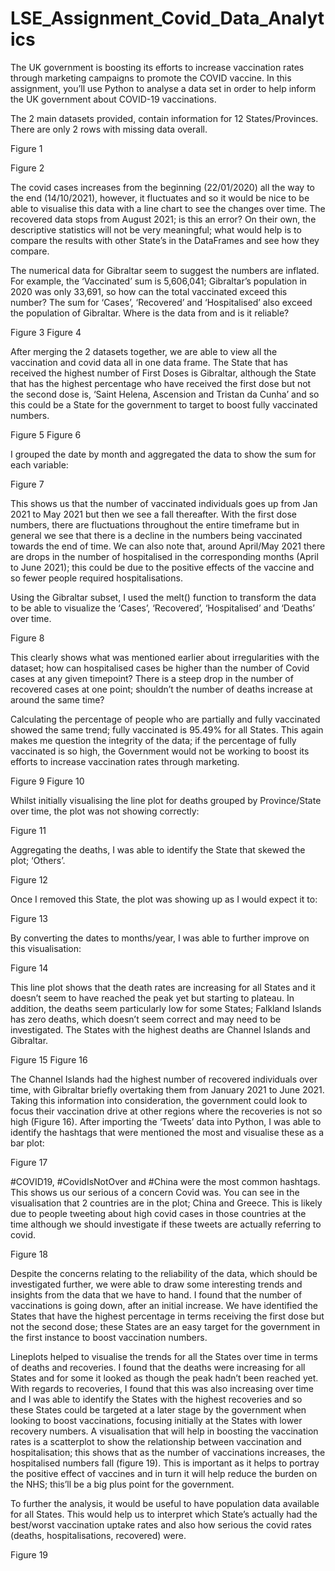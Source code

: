 # LSE_Assignment_Covid_Data_Analytics
The UK government is boosting its efforts to increase vaccination rates through marketing campaigns to promote the COVID vaccine. In this assignment, you’ll use Python to analyse a data set in order to help inform the UK government about COVID-19 vaccinations.

The 2 main datasets provided, contain information for 12 States/Provinces. There are only 2 rows with missing data overall. 

Figure 1

Figure 2

The covid cases increases from the beginning (22/01/2020) all the way to the end (14/10/2021), however, it fluctuates and so it would be nice to be able to visualise this data with a line chart to see the changes over time. The recovered data stops from August 2021; is this an error? On their own, the descriptive statistics will not be very meaningful; what would help is to compare the results with other State’s in the DataFrames and see how they compare. 

The numerical data for Gibraltar seem to suggest the numbers are inflated. For example, the ‘Vaccinated’ sum is 5,606,041; Gibraltar’s population in 2020 was only 33,691, so how can the total vaccinated exceed this number? The sum for ‘Cases’, ‘Recovered’ and ‘Hospitalised’ also exceed the population of Gibraltar. Where is the data from and is it reliable? 

Figure 3
Figure 4

After merging the 2 datasets together, we are able to view all the vaccination and covid data all in one data frame. The State that has received the highest number of First Doses is Gibraltar, although the State that has the highest percentage who have received the first dose but not the second dose is, ‘Saint Helena, Ascension and Tristan da Cunha’ and so this could be a State for the government to target to boost fully vaccinated numbers.  

Figure 5
Figure 6

I grouped the date by month and aggregated the data to show the sum for each variable:

Figure 7

This shows us that the number of vaccinated individuals goes up from Jan 2021 to May 2021 but then we see a fall thereafter. With the first dose numbers, there are fluctuations throughout the entire timeframe but in general we see that there is a decline in the numbers being vaccinated towards the end of time. We can also note that, around April/May 2021 there are drops in the number of hospitalised in the corresponding months (April to June 2021); this could be due to the positive effects of the vaccine and so fewer people required hospitalisations. 

Using the Gibraltar subset, I used the melt() function to transform the data to be able to visualize the ‘Cases’, ‘Recovered’, ‘Hospitalised’ and ‘Deaths’ over time.

Figure 8

This clearly shows what was mentioned earlier about irregularities with the dataset; how can hospitalised cases be higher than the number of Covid cases at any given timepoint? There is a steep drop in the number of recovered cases at one point; shouldn’t the number of deaths increase at around the same time? 

Calculating the percentage of people who are partially and fully vaccinated showed the same trend; fully vaccinated is 95.49% for all States. This again makes me question the integrity of the data; if the percentage of fully vaccinated is so high, the Government would not be working to boost its efforts to increase vaccination rates through marketing.

Figure 9
Figure 10

Whilst initially visualising the line plot for deaths grouped by Province/State over time, the plot was not showing correctly:

Figure 11

Aggregating the deaths, I was able to identify the State that skewed the plot; ‘Others’. 

Figure 12

Once I removed this State, the plot was showing up as I would expect it to:

Figure 13

By converting the dates to months/year, I was able to further improve on this visualisation:

Figure 14

This line plot shows that the death rates are increasing for all States and it doesn’t seem to have reached the peak yet but starting to plateau. In addition, the deaths seem particularly low for some States; Falkland Islands has zero deaths, which doesn’t seem correct and may need to be investigated. The States with the highest deaths are Channel Islands and Gibraltar.

Figure 15
Figure 16

The Channel Islands had the highest number of recovered individuals over time, with Gibraltar briefly overtaking them from January 2021 to June 2021. Taking this information into consideration, the government could look to focus their vaccination drive at other regions where the recoveries is not so high (Figure 16). 
After importing the ‘Tweets’ data into Python, I was able to identify the hashtags that were mentioned the most and visualise these as a bar plot:

Figure 17

#COVID19, #CovidIsNotOver and #China were the most common hashtags. This shows us our serious of a concern Covid was. You can see in the visualisation that 2 countries are in the plot; China and Greece. This is likely due to people tweeting about high covid cases in those countries at the time although we should investigate if these tweets are actually referring to covid.

Figure 18

Despite the concerns relating to the reliability of the data, which should be investigated further, we were able to draw some interesting trends and insights from the data that we have to hand. I found that the number of vaccinations is going down, after an initial increase. We have identified the States that have the highest percentage in terms receiving the first dose but not the second dose; these States are an easy target for the government in the first instance to boost vaccination numbers.  

Lineplots helped to visualise the trends for all the States over time in terms of deaths and recoveries. I found that the deaths were increasing for all States and for some it looked as though the peak hadn’t been reached yet. With regards to recoveries, I found that this was also increasing over time and I was able to identify the States with the highest recoveries and so these States could be targeted at a later stage by the government when looking to boost vaccinations, focusing initially at the States with lower recovery numbers. A visualisation that will help in boosting the vaccination rates is a scatterplot to show the relationship between vaccination and hospitalisation; this shows that as the number of vaccinations increases, the hospitalised numbers fall (figure 19). This is important as it helps to portray the positive effect of vaccines and in turn it will help reduce the burden on the NHS; this’ll be a big plus point for the government. 

To further the analysis, it would be useful to have population data available for all States. This would help us to interpret which State’s actually had the best/worst vaccination uptake rates and also how serious the covid rates (deaths, hospitalisations, recovered) were. 

Figure 19















